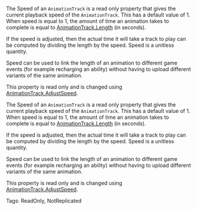 The Speed of an `AnimationTrack` is a read only property that gives the current playback speed of the `AnimationTrack`. This has a default value of 1.  When speed is equal to 1, the amount of time an animation takes to complete is equal to [AnimationTrack.Length](https://developer.roblox.com/api-reference/property/AnimationTrack/Length) (in seconds).

If the speed is adjusted, then the actual time it will take a track to play can be computed by dividing the length by the speed. Speed is a unitless quantity.

Speed can be used to link the length of an animation to different game events (for example recharging an ability) without having to upload different variants of the same animation.

This property is read only and is changed using [AnimationTrack.AdjustSpeed](https://developer.roblox.com/api-reference/function/AnimationTrack/AdjustSpeed).
	
The Speed of an `AnimationTrack` is a read only property that gives the current playback speed of the `AnimationTrack`. This has a default value of 1.  When speed is equal to 1, the amount of time an animation takes to complete is equal to [AnimationTrack.Length](https://developer.roblox.com/api-reference/property/AnimationTrack/Length) (in seconds).

If the speed is adjusted, then the actual time it will take a track to play can be computed by dividing the length by the speed. Speed is a unitless quantity.

Speed can be used to link the length of an animation to different game events (for example recharging an ability) without having to upload different variants of the same animation.

This property is read only and is changed using [AnimationTrack.AdjustSpeed](https://developer.roblox.com/api-reference/function/AnimationTrack/AdjustSpeed).

Tags: ReadOnly, NotReplicated